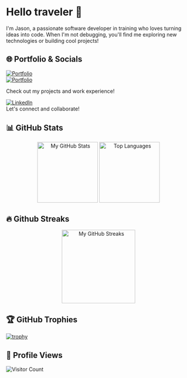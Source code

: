 # Hello traveler 👋  
I'm Jason, a passionate software developer in training who loves turning ideas into code. When I'm not debugging, you'll find me exploring new technologies or building cool projects!

## 🌐 Portfolio & Socials  

[![Portfolio](https://img.shields.io/badge/Portfolio-grapjeje.nl-%2300A98F?style=for-the-badge&logo=google-chrome&logoColor=white)](https://grapjeje.nl/)  
[![Portfolio](https://img.shields.io/badge/Portfolio-jasonvanloon.nl-%238A2BE2?style=for-the-badge&logo=google-chrome&logoColor=white)](https://jasonvanloon.nl/)

Check out my projects and work experience!

[![LinkedIn](https://img.shields.io/badge/LinkedIn-Jason%20van%20Loon-%230A66C2?style=for-the-badge&logo=linkedin&logoColor=white)](https://www.linkedin.com/in/jason-van-loon/)  
Let's connect and collaborate!

## 📊 GitHub Stats  

<div align="center">
  <img height="165em" src="https://github-readme-stats.vercel.app/api?username=grapjeje&show_icons=true&theme=nord&hide_border=true" alt="My GitHub Stats" />
  <img height="165em" src="https://github-readme-stats.vercel.app/api/top-langs/?username=grapjeje&layout=compact&theme=nord&hide_border=true" alt="Top Languages" />
</div>

## 🔥 Github Streaks
<div align="center">
  <img height="200em" src="https://streak-stats.demolab.com?user=GrapJeje&theme=tokyonight&hide_border=true" alt="My GitHub Streaks" />
</div>

## 🏆 GitHub Trophies  

[![trophy](https://github-profile-trophy.vercel.app/?username=grapjeje&theme=nord&column=7)](https://github.com/ryo-ma/github-profile-trophy)  

## 👀 Profile Views
![Visitor Count](https://komarev.com/ghpvc/?username=grapjeje&color=blue&style=flat)  
